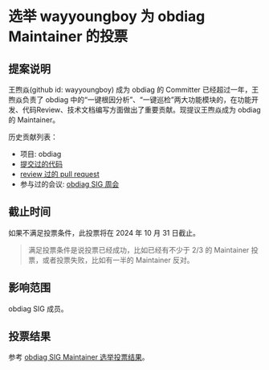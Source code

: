 # 选举 wayyoungboy 为 obdiag Maintainer 的投票

## 提案说明
王煦焱(github id: wayyoungboy) 成为 obdiag 的 Committer 已经超过一年，王煦焱负责了 obdiag 中的“一键根因分析”、“一键巡检”两大功能模块的，在功能开发、代码Review、技术文档编写方面做出了重要贡献。现提议王煦焱成为 obdiag 的 Maintainer。

历史贡献列表：
- 项目: obdiag
- [提交过的代码](https://github.com/oceanbase/obdiag/graphs/contributors)
- [review 过的 pull request](https://github.com/oceanbase/obdiag/pulls?q=is%3Apr+is%3Aclosed)
- 参与过的会议: [obdiag SIG 周会](https://oceanbase.yuque.com/org-wiki-obtech-vh7w9r/imzr6c)

## 截止时间
如果不满足投票条件，此投票将在 2024 年 10 月 31 日截止。

> 满足投票条件是说投票已经成功，比如已经有不少于 2/3 的 Maintainer 投票，或者投票失败，比如有一半的 Maintainer 反对。

## 影响范围
obdiag SIG 成员。

## 投票结果
参考 [obdiag SIG Maintainer 选举投票结果](https://github.com/oceanbase/community/pull/21)。